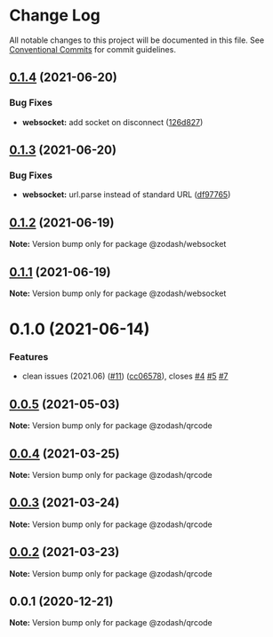 # Change Log

All notable changes to this project will be documented in this file.
See [Conventional Commits](https://conventionalcommits.org) for commit guidelines.

## [0.1.4](https://github.com/zcorky/zodash/compare/@zodash/websocket@0.1.3...@zodash/websocket@0.1.4) (2021-06-20)


### Bug Fixes

* **websocket:** add socket on disconnect ([126d827](https://github.com/zcorky/zodash/commit/126d8271a569ea5b274f00e5cdeb9b881aa9a2d1))





## [0.1.3](https://github.com/zcorky/zodash/compare/@zodash/websocket@0.1.2...@zodash/websocket@0.1.3) (2021-06-20)


### Bug Fixes

* **websocket:** url.parse instead of standard URL ([df97765](https://github.com/zcorky/zodash/commit/df97765c9f790abdde84664563fcc18d98fc95cf))





## [0.1.2](https://github.com/zcorky/zodash/compare/@zodash/websocket@0.1.1...@zodash/websocket@0.1.2) (2021-06-19)

**Note:** Version bump only for package @zodash/websocket





## [0.1.1](https://github.com/zcorky/zodash/compare/@zodash/websocket@0.1.0...@zodash/websocket@0.1.1) (2021-06-19)

**Note:** Version bump only for package @zodash/websocket





# 0.1.0 (2021-06-14)


### Features

* clean issues (2021.06) ([#11](https://github.com/zcorky/zodash/issues/11)) ([cc06578](https://github.com/zcorky/zodash/commit/cc06578e0acd4221e46ca5e8c5fb7b2990fcacde)), closes [#4](https://github.com/zcorky/zodash/issues/4) [#5](https://github.com/zcorky/zodash/issues/5) [#7](https://github.com/zcorky/zodash/issues/7)





## [0.0.5](https://github.com/zcorky/zodash/compare/@zodash/qrcode@0.0.4...@zodash/qrcode@0.0.5) (2021-05-03)

**Note:** Version bump only for package @zodash/qrcode





## [0.0.4](https://github.com/zcorky/zodash/compare/@zodash/qrcode@0.0.3...@zodash/qrcode@0.0.4) (2021-03-25)

**Note:** Version bump only for package @zodash/qrcode





## [0.0.3](https://github.com/zcorky/zodash/compare/@zodash/qrcode@0.0.2...@zodash/qrcode@0.0.3) (2021-03-24)

**Note:** Version bump only for package @zodash/qrcode





## [0.0.2](https://github.com/zcorky/zodash/compare/@zodash/qrcode@0.0.1...@zodash/qrcode@0.0.2) (2021-03-23)

**Note:** Version bump only for package @zodash/qrcode





## 0.0.1 (2020-12-21)

**Note:** Version bump only for package @zodash/qrcode
